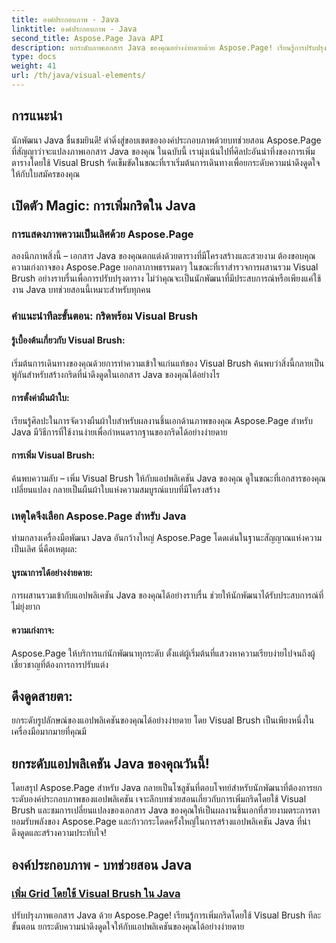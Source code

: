 ```yaml
---
title: องค์ประกอบภาพ - Java
linktitle: องค์ประกอบภาพ - Java
second_title: Aspose.Page Java API
description: ยกระดับภาพเอกสาร Java ของคุณอย่างง่ายดายด้วย Aspose.Page! เรียนรู้การปรับปรุงแอปพลิเคชันของคุณโดยการเพิ่มกริดโดยใช้ Visual Brush ในบทช่วยสอนทีละขั้นตอนนี้
type: docs
weight: 41
url: /th/java/visual-elements/
---
```

## การแนะนำ

นักพัฒนา Java ชื่นชมยินดี! ดำดิ่งสู่ขอบเขตขององค์ประกอบภาพด้วยบทช่วยสอน Aspose.Page ที่สัญญาว่าจะแปลงภาพเอกสาร Java ของคุณ ในฉบับนี้ เรามุ่งเน้นไปที่ศิลปะอันน่าทึ่งของการเพิ่มตารางโดยใช้ Visual Brush รัดเข็มขัดในขณะที่เราเริ่มต้นการเดินทางเพื่อยกระดับความน่าดึงดูดใจให้กับใบสมัครของคุณ

## เปิดตัว Magic: การเพิ่มกริดใน Java

### การแสดงภาพความเป็นเลิศด้วย Aspose.Page
ลองนึกภาพสิ่งนี้ – เอกสาร Java ของคุณตกแต่งด้วยตารางที่มีโครงสร้างและสวยงาม ต้องขอบคุณความเก่งกาจของ Aspose.Page บอกลาภาพธรรมดาๆ ในขณะที่เราสำรวจการผสานรวม Visual Brush อย่างราบรื่นเพื่อการปรับปรุงตาราง ไม่ว่าคุณจะเป็นนักพัฒนาที่มีประสบการณ์หรือเพียงแค่ใช้งาน Java บทช่วยสอนนี้เหมาะสำหรับทุกคน

### คำแนะนำทีละขั้นตอน: กริดพร้อม Visual Brush

#### รู้เบื้องต้นเกี่ยวกับ Visual Brush:
เริ่มต้นการเดินทางของคุณด้วยการทำความเข้าใจแก่นแท้ของ Visual Brush ค้นพบว่าสิ่งนี้กลายเป็นพู่กันสำหรับสร้างกริดที่น่าดึงดูดในเอกสาร Java ของคุณได้อย่างไร

#### การตั้งค่าผืนผ้าใบ:
เรียนรู้ศิลปะในการจัดวางผืนผ้าใบสำหรับผลงานชิ้นเอกด้านภาพของคุณ Aspose.Page สำหรับ Java มีวิธีการที่ใช้งานง่ายเพื่อกำหนดรากฐานของกริดได้อย่างง่ายดาย

#### การเพิ่ม Visual Brush:
ค้นพบความลับ – เพิ่ม Visual Brush ให้กับแอปพลิเคชัน Java ของคุณ ดูในขณะที่เอกสารของคุณเปลี่ยนแปลง กลายเป็นผืนผ้าใบแห่งความสมบูรณ์แบบที่มีโครงสร้าง

### เหตุใดจึงเลือก Aspose.Page สำหรับ Java

ท่ามกลางเครื่องมือพัฒนา Java อันกว้างใหญ่ Aspose.Page โดดเด่นในฐานะสัญญาณแห่งความเป็นเลิศ นี่คือเหตุผล:

#### บูรณาการได้อย่างง่ายดาย:
การผสานรวมเข้ากับแอปพลิเคชัน Java ของคุณได้อย่างราบรื่น ช่วยให้นักพัฒนาได้รับประสบการณ์ที่ไม่ยุ่งยาก

#### ความเก่งกาจ:
Aspose.Page ให้บริการแก่นักพัฒนาทุกระดับ ตั้งแต่ผู้เริ่มต้นที่แสวงหาความเรียบง่ายไปจนถึงผู้เชี่ยวชาญที่ต้องการการปรับแต่ง

## ดึงดูดสายตา:
ยกระดับรูปลักษณ์ของแอปพลิเคชันของคุณได้อย่างง่ายดาย โดย Visual Brush เป็นเพียงหนึ่งในเครื่องมือมากมายที่คุณมี

## ยกระดับแอปพลิเคชัน Java ของคุณวันนี้!

โดยสรุป Aspose.Page สำหรับ Java กลายเป็นโซลูชันที่ตอบโจทย์สำหรับนักพัฒนาที่ต้องการยกระดับองค์ประกอบภาพของแอปพลิเคชัน เจาะลึกบทช่วยสอนเกี่ยวกับการเพิ่มกริดโดยใช้ Visual Brush และชมการเปลี่ยนแปลงของเอกสาร Java ของคุณให้เป็นผลงานชิ้นเอกที่สวยงามตระการตา ยอมรับพลังของ Aspose.Page และก้าวกระโดดครั้งใหญ่ในการสร้างแอปพลิเคชัน Java ที่น่าดึงดูดและสร้างความประทับใจ!
## องค์ประกอบภาพ - บทช่วยสอน Java
### [เพิ่ม Grid โดยใช้ Visual Brush ใน Java](./add-grid/)
ปรับปรุงภาพเอกสาร Java ด้วย Aspose.Page! เรียนรู้การเพิ่มกริดโดยใช้ Visual Brush ทีละขั้นตอน ยกระดับความน่าดึงดูดใจให้กับแอปพลิเคชันของคุณได้อย่างง่ายดาย